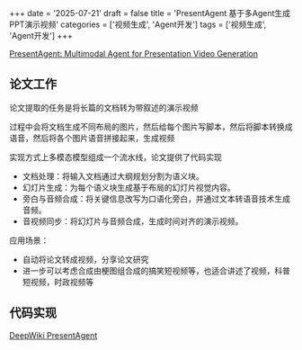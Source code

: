 +++ 
date = '2025-07-21' 
draft = false 
title = 'PresentAgent 基于多Agent生成PPT演示视频' 
categories = ['视频生成', 'Agent开发'] 
tags = ['视频生成', 'Agent开发'] 
+++


[PresentAgent: Multimodal Agent for Presentation Video Generation](https://github.com/AIGeeksGroup/PresentAgent?tab=readme-ov-file)

## 论文工作

论文提取的任务是将长篇的文档转为带叙述的演示视频

过程中会将文档生成不同布局的图片，然后给每个图片写脚本，然后将脚本转换成语音，然后将各个图片语音拼接起来，生成视频

实现方式上多模态模型组成一个流水线，论文提供了代码实现

- 文档处理：将输入文档通过大纲规划分割为语义块。
- 幻灯片生成：为每个语义块生成基于布局的幻灯片视觉内容。
- 旁白与音频合成：将关键信息改写为口语化旁白，并通过文本转语音技术生成音频。
- 音视频同步：将幻灯片与音频合成，生成时间对齐的演示视频。

应用场景：

- 自动将论文转成视频，分享论文研究
- 进一步可以考虑合成由梗图组合成的搞笑短视频等，也适合讲述了视频，科普短视频，时政视频等


## 代码实现

[DeepWiki PresentAgent](https://deepwiki.com/AIGeeksGroup/PresentAgent)
